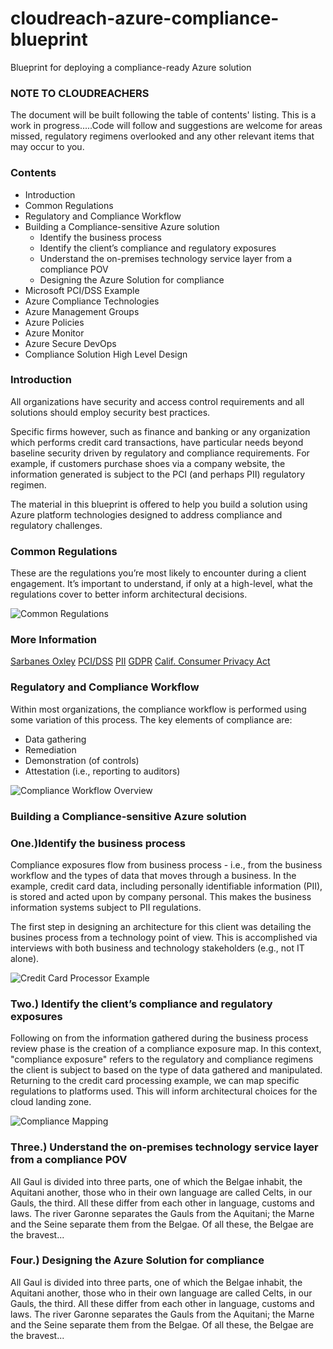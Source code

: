 # cloudreach-azure-compliance-blueprint
Blueprint for deploying a compliance-ready Azure solution

### NOTE TO CLOUDREACHERS

The document will be built following the table of contents' listing. This is a work in progress.....Code will follow and suggestions are welcome for areas missed, regulatory regimens overlooked and any other relevant items that may occur to you.


### Contents


* Introduction
* Common Regulations
* Regulatory and Compliance Workflow
* Building a Compliance-sensitive Azure solution
  - Identify the business process
  - Identify the client’s compliance and regulatory exposures
  - Understand the on-premises technology service layer from a compliance POV
  - Designing the Azure Solution for compliance
* Microsoft PCI/DSS Example
* Azure Compliance Technologies
* Azure Management Groups
* Azure Policies
* Azure Monitor
* Azure Secure DevOps
* Compliance Solution High Level Design



### Introduction

All organizations have security and access control requirements and all solutions should employ security best practices.

Specific firms however, such as finance and banking or any organization which performs credit card transactions, have particular needs beyond baseline security driven by regulatory and compliance requirements.  For example, if customers purchase shoes via a company website, the information generated is subject to the PCI (and perhaps PII) regulatory regimen.

The material in this blueprint is offered to help you build a solution using Azure platform technologies designed to address compliance and regulatory challenges.

### Common Regulations

These are the regulations you’re most likely to encounter during a client engagement. It’s important to understand, if only at a high-level, what the regulations cover to better inform architectural decisions.

![Common Regulations](https://mlabshare.blob.core.windows.net/malbshare/Regulations_Listing.png)

### More Information

[Sarbanes Oxley](https://bit.ly/1Jhbio3)
[PCI/DSS](https://bit.ly/1ONAycB)
[PII](https://bit.ly/2WeREd7)
[GDPR](https://bit.ly/1lmrNJz)
[Calif. Consumer Privacy Act](https://bit.ly/2wedkY1)


### Regulatory and Compliance Workflow

Within most organizations, the compliance workflow is performed using some variation of this process. The key elements of compliance are:

- Data gathering
- Remediation
- Demonstration (of controls)
- Attestation (i.e., reporting to auditors)

![Compliance Workflow Overview](https://mlabshare.blob.core.windows.net/malbshare/Compliance-High-Level-Overview.png)


### Building a Compliance-sensitive Azure solution


### One.)Identify the business process

Compliance exposures flow from business process - i.e., from the business workflow and the types of data that moves through a business. In the example, credit card data, including personally identifiable information (PII), is stored and acted upon by company personal.  This makes the business information systems subject to PII regulations.

The first step in designing an architecture for this client was detailing the busines process from a technology point of view.  This is accomplished via interviews with both business and technology stakeholders (e.g., not IT alone).


![Credit Card Processor Example](https://mlabshare.blob.core.windows.net/malbshare/Credit-Card-Processor-Data-Workflow.png)


### Two.) Identify the client’s compliance and regulatory exposures

Following on from the information gathered during the business process review phase is the creation of a compliance exposure map. In this context, "compliance exposure" refers to the regulatory and compliance regimens the client is subject to based on the type of data gathered and manipulated. Returning to the credit card processing example, we can map specific regulations to platforms used.  This will inform architectural choices for the cloud landing zone.

![Compliance Mapping](https://mlabshare.blob.core.windows.net/malbshare/Compliance-Exposures-Mapping-Example.png)


### Three.) Understand the on-premises technology service layer from a compliance POV

All Gaul is divided into three parts, one of which the Belgae inhabit, the Aquitani another, those who in their own language are called Celts, in our Gauls, the third. All these differ from each other in language, customs and laws. The river Garonne separates the Gauls from the Aquitani; the Marne and the Seine separate them from the Belgae. Of all these, the Belgae are the bravest...


### Four.) Designing the Azure Solution for compliance

All Gaul is divided into three parts, one of which the Belgae inhabit, the Aquitani another, those who in their own language are called Celts, in our Gauls, the third. All these differ from each other in language, customs and laws. The river Garonne separates the Gauls from the Aquitani; the Marne and the Seine separate them from the Belgae. Of all these, the Belgae are the bravest...
